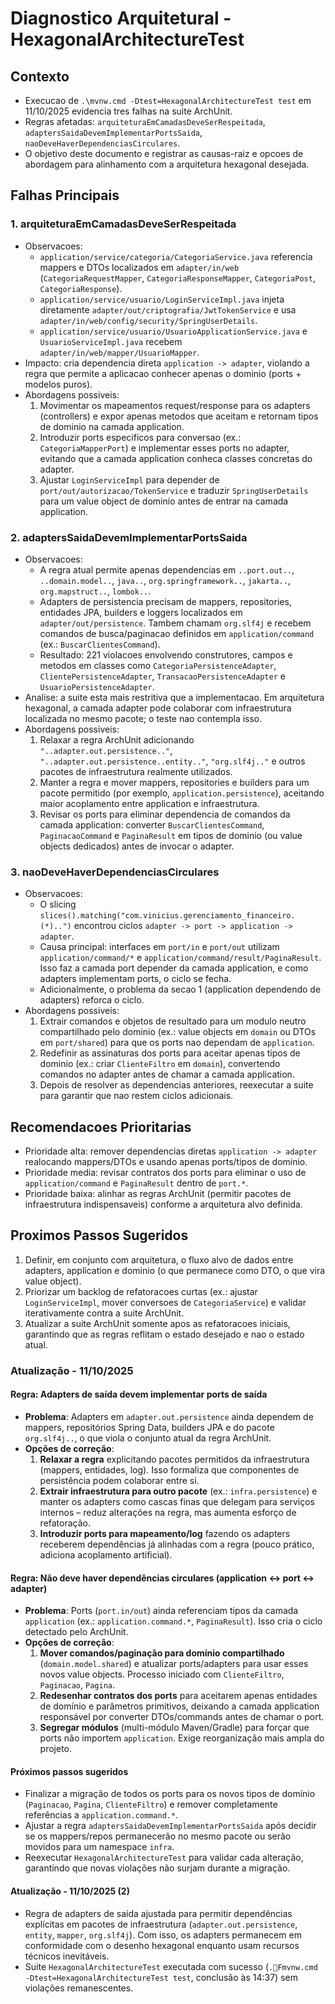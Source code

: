 ﻿# Diagnostico Arquitetural - HexagonalArchitectureTest

## Contexto
- Execucao de `.\mvnw.cmd -Dtest=HexagonalArchitectureTest test` em 11/10/2025 evidencia tres falhas na suite ArchUnit.
- Regras afetadas: `arquiteturaEmCamadasDeveSerRespeitada`, `adaptersSaidaDevemImplementarPortsSaida`, `naoDeveHaverDependenciasCirculares`.
- O objetivo deste documento e registrar as causas-raiz e opcoes de abordagem para alinhamento com a arquitetura hexagonal desejada.

## Falhas Principais

### 1. arquiteturaEmCamadasDeveSerRespeitada
- Observacoes:
  - `application/service/categoria/CategoriaService.java` referencia mappers e DTOs localizados em `adapter/in/web` (`CategoriaRequestMapper`, `CategoriaResponseMapper`, `CategoriaPost`, `CategoriaResponse`).
  - `application/service/usuario/LoginServiceImpl.java` injeta diretamente `adapter/out/criptografia/JwtTokenService` e usa `adapter/in/web/config/security/SpringUserDetails`.
  - `application/service/usuario/UsuarioApplicationService.java` e `UsuarioServiceImpl.java` recebem `adapter/in/web/mapper/UsuarioMapper`.
- Impacto: cria dependencia direta `application -> adapter`, violando a regra que permite a aplicacao conhecer apenas o dominio (ports + modelos puros).
- Abordagens possiveis:
  1. Movimentar os mapeamentos request/response para os adapters (controllers) e expor apenas metodos que aceitam e retornam tipos de dominio na camada application.
  2. Introduzir ports especificos para conversao (ex.: `CategoriaMapperPort`) e implementar esses ports no adapter, evitando que a camada application conheca classes concretas do adapter.
  3. Ajustar `LoginServiceImpl` para depender de `port/out/autorizacao/TokenService` e traduzir `SpringUserDetails` para um value object de dominio antes de entrar na camada application.

### 2. adaptersSaidaDevemImplementarPortsSaida
- Observacoes:
  - A regra atual permite apenas dependencias em `..port.out..`, `..domain.model..`, `java..`, `org.springframework..`, `jakarta..`, `org.mapstruct..`, `lombok..`.
  - Adapters de persistencia precisam de mappers, repositories, entidades JPA, builders e loggers localizados em `adapter/out/persistence`. Tambem chamam `org.slf4j` e recebem comandos de busca/paginacao definidos em `application/command` (ex.: `BuscarClientesCommand`).
  - Resultado: 221 violacoes envolvendo construtores, campos e metodos em classes como `CategoriaPersistenceAdapter`, `ClientePersistenceAdapter`, `TransacaoPersistenceAdapter` e `UsuarioPersistenceAdapter`.
- Analise: a suite esta mais restritiva que a implementacao. Em arquitetura hexagonal, a camada adapter pode colaborar com infraestrutura localizada no mesmo pacote; o teste nao contempla isso.
- Abordagens possiveis:
  1. Relaxar a regra ArchUnit adicionando `"..adapter.out.persistence.."`, `"..adapter.out.persistence..entity.."`, `"org.slf4j.."` e outros pacotes de infraestrutura realmente utilizados.
  2. Manter a regra e mover mappers, repositories e builders para um pacote permitido (por exemplo, `application.persistence`), aceitando maior acoplamento entre application e infraestrutura.
  3. Revisar os ports para eliminar dependencia de comandos da camada application: converter `BuscarClientesCommand`, `PaginacaoCommand` e `PaginaResult` em tipos de dominio (ou value objects dedicados) antes de invocar o adapter.

### 3. naoDeveHaverDependenciasCirculares
- Observacoes:
  - O slicing `slices().matching("com.vinicius.gerenciamento_financeiro.(*)..")` encontrou ciclos `adapter -> port -> application -> adapter`.
  - Causa principal: interfaces em `port/in` e `port/out` utilizam `application/command/*` e `application/command/result/PaginaResult`. Isso faz a camada port depender da camada application, e como adapters implementam ports, o ciclo se fecha.
  - Adicionalmente, o problema da secao 1 (application dependendo de adapters) reforca o ciclo.
- Abordagens possiveis:
  1. Extrair comandos e objetos de resultado para um modulo neutro compartilhado pelo dominio (ex.: value objects em `domain` ou DTOs em `port/shared`) para que os ports nao dependam de `application`.
  2. Redefinir as assinaturas dos ports para aceitar apenas tipos de dominio (ex.: criar `ClienteFiltro` em `domain`), convertendo comandos no adapter antes de chamar a camada application.
  3. Depois de resolver as dependencias anteriores, reexecutar a suite para garantir que nao restem ciclos adicionais.

## Recomendacoes Prioritarias
- Prioridade alta: remover dependencias diretas `application -> adapter` realocando mappers/DTOs e usando apenas ports/tipos de dominio.
- Prioridade media: revisar contratos dos ports para eliminar o uso de `application/command` e `PaginaResult` dentro de `port.*`.
- Prioridade baixa: alinhar as regras ArchUnit (permitir pacotes de infraestrutura indispensaveis) conforme a arquitetura alvo definida.

## Proximos Passos Sugeridos
1. Definir, em conjunto com arquitetura, o fluxo alvo de dados entre adapters, application e dominio (o que permanece como DTO, o que vira value object).
2. Priorizar um backlog de refatoracoes curtas (ex.: ajustar `LoginServiceImpl`, mover conversoes de `CategoriaService`) e validar iterativamente contra a suite ArchUnit.
3. Atualizar a suite ArchUnit somente apos as refatoracoes iniciais, garantindo que as regras reflitam o estado desejado e nao o estado atual.

### Atualização - 11/10/2025

#### Regra: Adapters de saída devem implementar ports de saída
- **Problema**: Adapters em `adapter.out.persistence` ainda dependem de mappers, repositórios Spring Data, builders JPA e do pacote `org.slf4j..`, o que viola o conjunto atual da regra ArchUnit.
- **Opções de correção**:
  1. **Relaxar a regra** explicitando pacotes permitidos da infraestrutura (mappers, entidades, log). Isso formaliza que componentes de persistência podem colaborar entre si.
  2. **Extrair infraestrutura para outro pacote** (ex.: `infra.persistence`) e manter os adapters como cascas finas que delegam para serviços internos – reduz alterações na regra, mas aumenta esforço de refatoração.
  3. **Introduzir ports para mapeamento/log** fazendo os adapters receberem dependências já alinhadas com a regra (pouco prático, adiciona acoplamento artificial).

#### Regra: Não deve haver dependências circulares (application ↔ port ↔ adapter)
- **Problema**: Ports (`port.in/out`) ainda referenciam tipos da camada `application` (ex.: `application.command.*`, `PaginaResult`). Isso cria o ciclo detectado pelo ArchUnit.
- **Opções de correção**:
  1. **Mover comandos/paginação para domínio compartilhado** (`domain.model.shared`) e atualizar ports/adapters para usar esses novos value objects. Processo iniciado com `ClienteFiltro`, `Paginacao`, `Pagina`.
  2. **Redesenhar contratos dos ports** para aceitarem apenas entidades de domínio e parâmetros primitivos, deixando a camada application responsável por converter DTOs/commands antes de chamar o port.
  3. **Segregar módulos** (multi-módulo Maven/Gradle) para forçar que ports não importem `application`. Exige reorganização mais ampla do projeto.

#### Próximos passos sugeridos
- Finalizar a migração de todos os ports para os novos tipos de domínio (`Paginacao`, `Pagina`, `ClienteFiltro`) e remover completamente referências a `application.command.*`.
- Ajustar a regra `adaptersSaidaDevemImplementarPortsSaida` após decidir se os mappers/repos permanecerão no mesmo pacote ou serão movidos para um namespace `infra`.
- Reexecutar `HexagonalArchitectureTest` para validar cada alteração, garantindo que novas violações não surjam durante a migração.
#### Atualização - 11/10/2025 (2)
- Regra de adapters de saída ajustada para permitir dependências explícitas em pacotes de infraestrutura (`adapter.out.persistence`, `entity`, `mapper`, `org.slf4j`). Com isso, os adapters permanecem em conformidade com o desenho hexagonal enquanto usam recursos técnicos inevitáveis.
- Suite `HexagonalArchitectureTest` executada com sucesso (`.Fmvnw.cmd -Dtest=HexagonalArchitectureTest test`, conclusão às 14:37) sem violações remanescentes.
